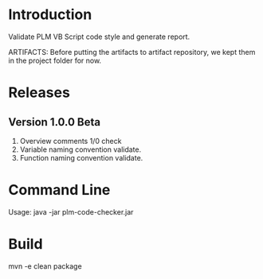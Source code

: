 # Introduction 
Validate PLM VB Script code style and generate report.

ARTIFACTS:
Before putting the artifacts to artifact repository, we kept them in the project folder for now.

# Releases
## Version 1.0.0 Beta
1. Overview comments 1/0 check
2. Variable naming convention validate.
3. Function naming convention validate.

# Command Line
Usage: java -jar plm-code-checker.jar <directory of your scripts>

# Build
mvn -e clean package
